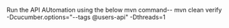 Run the API AUtomation using the below mvn command-- mvn clean verify -Dcucumber.options="--tags @users-api" -Dthreads=1
